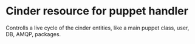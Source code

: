 # Cinder resource for puppet handler

Controlls a live cycle of the cinder entities,
like a main puppet class, user, DB, AMQP, packages.
